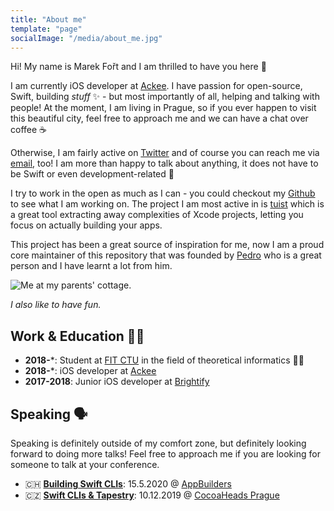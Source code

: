 ```yaml
---
title: "About me"
template: "page"
socialImage: "/media/about_me.jpg"
---
```


Hi! My name is Marek Fořt and I am thrilled to have you here 🙂

I am currently iOS developer at [Ackee](https://www.ackee.cz/en/). I have passion for open-source, Swift, building *stuff* ✨  - but most importantly of all, helping and talking with people!
At the moment, I am living in Prague, so if you ever happen to visit this beautiful city, feel free to approach me and we can have a chat over coffee ☕️

Otherwise, I am fairly active on [Twitter](https://twitter.com/marekfort) and of course you can reach me via [email](marekfort@me.com), too! I am more than happy to talk about anything, it does not have to be Swift or even development-related 🖤

I try to work in the open as much as I can - you could checkout my [Github](https://github.com/fortmarek/) to see what I am working on.
The project I am most active in is [tuist](https://github.com/tuist/tuist) which is a great tool extracting away complexities of Xcode projects,
letting you focus on actually building your apps.

This project has been a great source of inspiration for me, now I am a proud core maintainer of this repository that was founded by [Pedro](https://twitter.com/pedropbuendia/)
who is a great person and I have learnt a lot from him.

![Me at my parents' cottage.](/media/about_me.jpg)

*I also like to have fun.*

## Work & Education 👨‍💻

- **2018-***: Student at [FIT CTU](https://fit.cvut.cz/en) in the field of theoretical informatics 👨‍🎓
- **2018-***: iOS developer at [Ackee](https://www.ackee.cz/en/)
- **2017-2018**: Junior iOS developer at [Brightify](https://www.brightify.org/)

## Speaking 🗣

Speaking is definitely outside of my comfort zone, but definitely looking forward to doing more talks!
Feel free to approach me if you are looking for someone to talk at your conference.

- 🇨🇭 **[Building Swift CLIs](https://www.youtube.com/watch?v=P_Ld_2U6-KE&t=1s)**: 15.5.2020 @ [AppBuilders](https://appbuilders.ch/)
- 🇨🇿 **[Swift CLIs & Tapestry](https://www.youtube.com/watch?v=VoDgSGJ3EgU)**: 10.12.2019 @ [CocoaHeads Prague](https://twitter.com/CocoaHeadsCZ/)